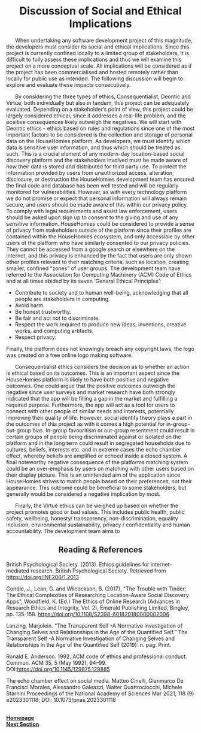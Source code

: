 #
<h1 align="center">Discussion of Social and Ethical Implications</h1>

<p1>&nbsp;&nbsp;&nbsp;&nbsp;&nbsp;&nbsp;When undertaking any software development project of this magnitude, the developers must consider its social and ethical implications. Since this project is currently confined locally to a limited group of stakeholders, it is difficult to fully assess these implications and thus we will examine this project on a more conceptual scale. All implications will be considered as if the project has been commercialised and hosted remotely rather than locally for public use as intended. The following discussion will begin to explore and evaluate these impacts consecutively.
</p>

<p>&nbsp;&nbsp;&nbsp;&nbsp;&nbsp;&nbsp;By considering the three types of ethics, Consequentialist, Deontic and Virtue, both individually but also in tandem, this project can be adequately evaluated. Depending on a stakeholder’s point of view, this project could be largely considered ethical, since it addresses a real-life problem, and the positive consequences likely outweigh the negatives. We will start with Deontic ethics - ethics based on rules and regulations since one of the most important factors to be considered is the collection and storage of personal data on the HouseHomies platform. As developers, we must identify which data is sensitive user information, and thus which should be treated as such. This is a crucial element of any modern-day location-based social discovery platform and the stakeholders involved must be made aware of how their data is stored and distributed for third party use. To protect the information provided by users from unauthorized access, alteration, disclosure, or destruction the HouseHomies development team has ensured the final code and database has been well tested and will be regularly monitored for vulnerabilities. However, as with every technology platform we do not promise or expect that personal information will always remain secure, and users should be made aware of this within our privacy policy. To comply with legal requirements and assist law enforcement, users should be asked upon sign up to consent to the giving and use of any sensitive information. HouseHomies could be considered to provide a sense of privacy from stakeholders outside of the platform since their profiles are contained within the HouseHomies ecosystem, and only accessible by other users of the platform who have similarly consented to our privacy policies. They cannot be accessed from a google search or elsewhere on the internet, and this privacy is enhanced by the fact that users are only shown other profiles relevant to their matching criteria, such as location, creating smaller, confined “zones” of user groups. The development team have referred to the Association for Computing Machinery (ACM) Code of Ethics and at all times abided by its seven ‘General Ethical Principles’:

-	Contribute to society and to human well-being, acknowledging that all people are stakeholders in computing. 
-	Avoid harm.
-	Be honest trustworthy.
-	Be fair and act not to discriminate.
-	Respect the work required to produce new ideas, inventions, creative works, and computing artifacts.
-	Respect privacy.

Finally, the platform does not knowingly breach any copyright laws, the logo was created on a free online logo making software.</p>

<p>&nbsp;&nbsp;&nbsp;&nbsp;&nbsp;&nbsp;Consequentialist ethics considers the decision as to whether an action is ethical based on its outcomes. This is an important aspect since the HouseHomies platform is likely to have both positive and negative outcomes. One could argue that the positive outcomes outweigh the negative since user surveys and market research have both strongly indicated that the app will be filling a gap in the market and fulfilling a required purpose. Furthermore, the app will act as a tool for users to connect with other people of similar needs and interests, potentially improving their quality of life. However, social identity theory plays a part in the outcomes of this project as with it comes a high potential for in-group-out-group bias. In-group favouritism or out-group resentment could result in certain groups of people being discriminated against or isolated on the platform and in the long term could result in segregated households due to cultures, beliefs, interests etc. and in extreme cases the echo chamber effect, whereby beliefs are amplified or echoed inside a closed system. A final noteworthy negative consequence of the platforms matching system could be an over-emphasis by users on matching with other users based on their display picture. This is an unintended aim of the application since HouseHomies strives to match people based on their preferences, not their appearance. This outcome could be beneficial to some stakeholders, but generally would be considered a negative implication by most.</p>

<p>&nbsp;&nbsp;&nbsp;&nbsp;&nbsp;&nbsp;Finally, the Virtue ethics can be weighed up based on whether the project promotes good or bad values. This includes public health, public safety, wellbeing, honesty/ transparency, non-discrimination, equality inclusion, environmental sustainability, privacy / confidentiality and human accountability. The development team aims to</p>


<h2 align="center">Reading & References</h2>

British Psychological Society. (2013). Ethics guidelines for internet-mediated research.
British Psychological Society. Retrieved from https://doi.org/INF206/1.2013 

Condie, J., Lean, G. and Wilcockson, B. (2017), "The Trouble with Tinder: The Ethical Complexities of Researching Location-Aware Social Discovery Apps", Woodfield, K. (Ed.) The Ethics of Online Research (Advances in Research Ethics and Integrity, Vol. 2), Emerald Publishing Limited, Bingley, pp. 135-158. https://doi.org/10.1108/S2398-601820180000002006

Lanzing, Marjolein. “The Transparent Self -A Normative Investigation of Changing Selves and Relationships in the Age of the Quantified Self.” The Transparent Self -A Normative Investigation of Changing Selves and Relationships in the Age of the Quantified Self (2019): n. pag. Print.
 
Ronald E. Anderson. 1992. ACM code of ethics and professional conduct. Commun. ACM 35, 5 (May 1992), 94–99. DOI:https://doi.org/10.1145/129875.129885

The echo chamber effect on social media. Matteo Cinelli, Gianmarco De Francisci Morales, Alessandro Galeazzi, Walter Quattrociocchi, Michele Starnini
Proceedings of the National Academy of Sciences Mar 2021, 118 (9) e2023301118; DOI: 10.1073/pnas.2023301118

<br>
<a href="https://github.com/JaiRanchod/Desk-10-Software-Engineering-Group-Project/tree/release">
<b>Homepage</b></a>
<br>
<a href="https://github.com/JaiRanchod/Desk-10-Software-Engineering-Group-Project/blob/develop/Documentation%20Notes/Coronavirus%20Discussion.md">
<b>Next Section</b></a>
